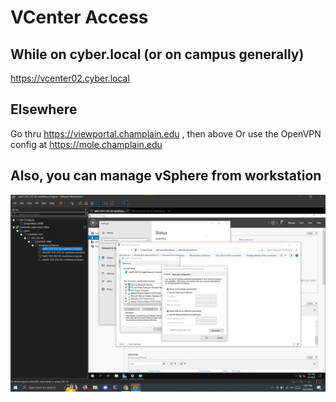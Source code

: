 # VCenter Access

## While on cyber.local (or on campus generally)
https://vcenter02.cyber.local

## Elsewhere
Go thru https://viewportal.champlain.edu , then above
Or use the OpenVPN config at https://mole.champlain.edu

## Also, you can manage vSphere from workstation
![vcenter02.cyber.local through workstation on my PC](/static/image.png)